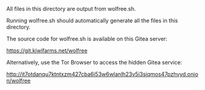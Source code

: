 
All files in this directory are output from wolfree.sh.

Running wolfree.sh should automatically generate all the files in this directory.

The source code for wolfree.sh is available on this Gitea server:

https://git.kiwifarms.net/wolfree

Alternatively, use the Tor Browser to access the hidden Gitea service:

http://it7otdanqu7ktntxzm427cba6i53w6wlanlh23v5i3siqmos47pzhvyd.onion/wolfree

